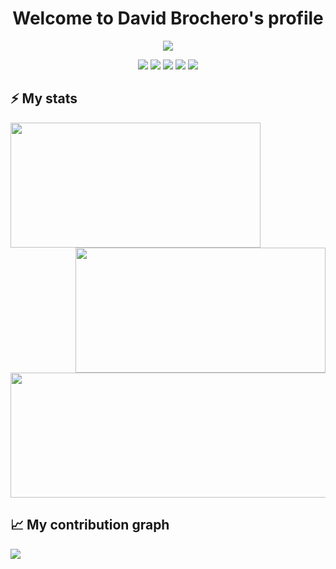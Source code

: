 <!-- Heading -->
<h1 align="center">
  Welcome to David Brochero's profile
</h1>

<!-- Typing SVG -->
<p align="center">
  <a href="https://git.io/typing-svg"><img src="https://readme-typing-svg.herokuapp.com?font=Fira+Code&color=99C794&size=22&center=true&vCenter=true&width=500&height=45&lines=Also+known+as+D+Brox;23+years+old+engineering+student;Linux+%26+FOSS+enthusiast;Nice+to+meet+you!"></a>
</p>

<p align="center">
  <img src="https://img.shields.io/badge/OS-Pop!__OS-informational?&style=for-the-badge&color=46b3c1"/>
  <img src="https://img.shields.io/badge/TERM-ALACRITTY-%23e42f00?style=for-the-badge"/>
  <img src="https://img.shields.io/badge/BROWSER-FIREFOX-%2300acff?style=for-the-badge"/>
  <img src="https://img.shields.io/badge/EDITOR-CODIUM-%2359933d?style=for-the-badge"/>
  <img src="https://img.shields.io/badge/SHELL-FISH-%234a9bc8?style=for-the-badge"/>
</p>

## ⚡ My stats
<p align="center">
  <img align="left" width="400rem" height="200rem" src="https://github-readme-stats.vercel.app/api?username=D-Brox&hide_border=true&theme=solarized-dark"/>
  <img align="right" width="400rem" height="200rem" src="https://github-readme-streak-stats.herokuapp.com/?user=D-Brox&&hide_border=true&theme=solarized-dark"/>
  <img align="center" width="600rem" height="200rem" src="https://github-readme-stats.vercel.app/api/top-langs/?username=D-Brox&&layout=compact&card_width=600rem&hide_border=true&theme=solarized-dark"/>
</p>

## 📈 My contribution graph
<img src="https://activity-graph.herokuapp.com/graph?username=D-Brox&hide_border=true&theme=react-dark"/>

